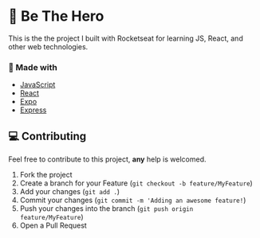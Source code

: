 # :facepunch: Be The Hero
This is the the project I built with Rocketseat for learning JS, React, and other web technologies.

###  :hammer: Made with

* [JavaScript](https://www.javascript.com/)
* [React](https://reactjs.org/) 
* [Expo](https://expo.io/) 
* [Express](https://expressjs.com/) 
<!-- GETTING STARTED -->

## :computer: Contributing

Feel free to contribute to this project, **any** help is welcomed.

1. Fork the project
2. Create a branch for your Feature (`git checkout -b feature/MyFeature`)
3. Add your changes (`git add .`)
4. Commit your changes (`git commit -m 'Adding an awesome feature!`)
5. Push your changes into the branch (`git push origin feature/MyFeature`)
6. Open a Pull Request

<!-- LICENSE -->